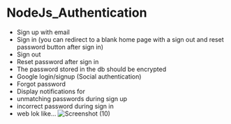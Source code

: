 # NodeJs_Authentication
- Sign up with email
- Sign in (you can redirect to a blank home page with a sign out and reset password button after sign in)
- Sign out
- Reset password after sign in
- The password stored in the db should be encrypted
- Google login/signup (Social authentication)
- Forgot password
- Display notifications for
- unmatching passwords during sign up
- incorrect password during sign in
- web lok like...
![Screenshot (10)](https://github.com/sdmohapatra7/NodeJs_Authentication/assets/121569281/4a3b07c1-e86a-4c30-a77b-bf9007e9eb7e)

